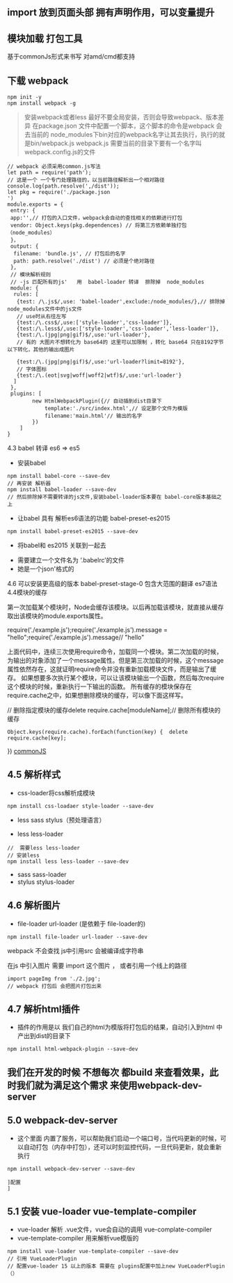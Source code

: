 ## import 放到页面头部 拥有声明作用，可以变量提升
## 模块加载  打包工具
 基于commonJs形式来书写  对amd/cmd都支持
## 下载 webpack
```
npm init -y
npm install webpack -g
```
> 安装webpack或者less 最好不要全局安装，否则会导致webpack、版本差异
> 在package.json 文件中配置一个脚本，这个脚本的命令是webpack  会去当前的 node_modules下bin对应的webpack名字让其去执行，执行的就是bin/webpack.js   webpack.js 需要当前的目录下要有一个名字叫webpack.config.js的文件

```
// webpack 必须采用common.js写法
let path = require('path'); 
// 这是一个 一个专门处理路径的，以当前路径解析出一个相对路径
console.log(path.resolve(',/dist'));
let pkg = require('./package.json
')
module.exports = {
 entry: {
 app:'',// 打包的入口文件，webpack会自动的查找相关的依赖进行打包
 vendor: Object.keys(pkg.dependences) // 将第三方依赖单独打包（node_modules）
 }，
 output: {
  filename: 'bundle.js', // 打包后的名字
  path: path.resolve('./dist') // 必须是个绝对路径
 },
 // 模块解析规则
 // -js 匹配所有的js'   用  babel-loader 转译  排除掉  node_modules
 module: {
  rules: [
   {test: /\.js$/,use: 'babel-loader',exclude:/node_modules/},// 排除掉node_modules文件中的js文件
   // use时从右往左写
   {test:/\.css$/,use:['style-loader','css-loader']},
   {test:/\.less$/,use:['style-loader','css-loader','less-loader']},
   {test:/\.(jpg|png|gif)$/,use:'url-loader'},
   // 有的 大图片不想转化为 base64的 这里可以加限制 ，转化 base64 只在8192字节 以下转化，其他的输出成图片
   
   {test:/\.(jpg|png|gif)$/,use:'url-loader?limit=8192'},
   // 字体图标
   {test:/\.(eot|svg|woff|woff2|wtf)$/,use:'url-loader'}
  ]
 },
 plugins: [
        new HtmlWebpackPlugin({// 自动插到dist目录下
            template:'./src/index.html',// 设定那个文件为模版
            filename:'main.html'// 输出的名字
        })
    ]
}
```
4.3 babel 转译 es6 => es5
- 安装babel 
```
npm install babel-core --save-dev
// 再安装 解析器
npm install babel-loader --save-dev
// 然后排除掉不需要转译的js文件,安装babel-loader版本要在 babel-core版本基础之上

```
- 让babel 具有 解析es6语法的功能 babel-preset-es2015
```
npm install babel-preset-es2015 --save-dev
```
- 将babel和 es2015 关联到一起去
 + 需要建立一个文件名为  ‘.babelrc’的文件
 + 她是一个json'格式的 
 
4.6 可以安装更高级的版本  babel-preset-stage-0  包含大范围的翻译 es7语法
4.4模块的缓存

第一次加载某个模块时，Node会缓存该模块。以后再加载该模块，就直接从缓存取出该模块的module.exports属性。


require('./example.js');require('./example.js').message = "hello";require('./example.js').message// "hello"

上面代码中，连续三次使用require命令，加载同一个模块。第二次加载的时候，为输出的对象添加了一个message属性。但是第三次加载的时候，这个message属性依然存在，这就证明require命令并没有重新加载模块文件，而是输出了缓存。
如果想要多次执行某个模块，可以让该模块输出一个函数，然后每次require这个模块的时候，重新执行一下输出的函数。
所有缓存的模块保存在require.cache之中，如果想删除模块的缓存，可以像下面这样写。



// 删除指定模块的缓存delete require.cache[moduleName];// 删除所有模块的缓存
```
Object.keys(require.cache).forEach(function(key) {  delete require.cache[key];
```
})
[commonJS](http://www.php.cn/js-tutorial-387885.html)

## 4.5 解析样式
- css-loader将css解析成模块
 ```
 npm install css-loadaer style-loader --save-dev
 ```
- less sass stylus（预处理语言）
 + less less-loader 
  ```
  //  需要less less-loader
  // 安装less
  npm install less less-loader --save-dev
  ```
 + sass sass-loader
 + stylus stylus-loader 
 
## 4.6 解析图片
 - file-loader url-loader (是依赖于 file-loader的)
 ```
 npm install file-loader url-loader --save-dev
 ```
 webpack 不会查找  js中引用src   会被编译成字符串
 
 在js 中引入图片  需要 import 这个图片 ， 或者引用一个线上的路径
 ```
 import pageImg from './2.jpg';
 // webpack 打包后 会把图片打包出来
 ```
## 4.7 解析html插件
- 插件的作用是以 我们自己的html为模版将打包后的结果，自动引入到html 中 产出到dist的目录下
```
npm install html-webpack-plugin --save-dev
```
## 我们在开发的时候 不想每次 都build 来查看效果，此时我们就为满足这个需求 来使用webpack-dev-server
## 5.0 webpack-dev-server
- 这个里面 内置了服务，可以帮助我们启动一个端口号，当代吗更新的时候，可以自动打包（内存中打包），还可以时刻监控代码，一旦代码更新，就会重新执行
```
npm install webpack-dev-server --save-dev
```

    ]配置
    ]
    
## 5.1 安装 vue-loader vue-template-compiler

- vue-loader 解析 .vue文件，vue会自动的调用 vue-complate-compiler
- vue-template-compiler 用来解析vue模版的
```
npm install vue-loader vue-template-compiler --save-dev
// 引用 VueLoaderPlugin
// 配置vue-loader 15 以上的版本 需要在 plugins配置中加上new VueLoaderPlugin（）
```

